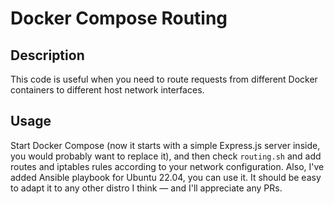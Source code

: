 # Docker Compose Routing

## Description

This code is useful when you need to route requests from different Docker containers to different host network interfaces.

## Usage

Start Docker Compose (now it starts with a simple Express.js server inside, you would probably want to replace it), and then check `routing.sh` and add routes and iptables rules according to your network configuration.
Also, I've added Ansible playbook for Ubuntu 22.04, you can use it. It should be easy to adapt it to any other distro I think — and I'll appreciate any PRs.

